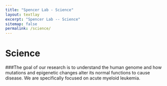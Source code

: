```yaml
---
title: "Spencer Lab - Science"
layout: textlay
excerpt: "Spencer Lab -- Science"
sitemap: false
permalink: /science/
---
```


# Science

###The goal of our research is to understand the human genome
and how mutations and epigenetic changes alter its normal
functions to cause disease. We are specifically focused on acute
myeloid leukemia.
